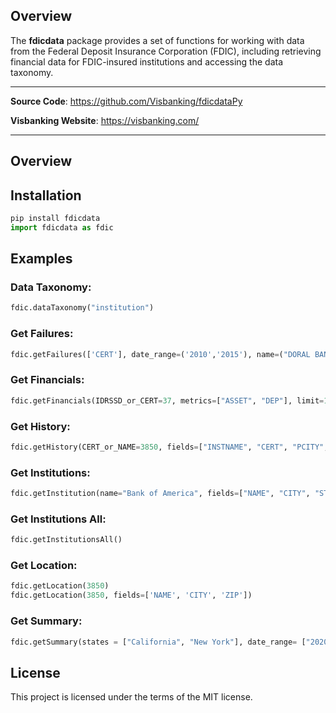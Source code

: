 ## Overview
The **fdicdata** package provides a set of functions for working with data from the Federal Deposit Insurance Corporation (FDIC), including retrieving financial data for FDIC-insured institutions and accessing the data taxonomy.

---

**Source Code**: <a target="_blank" href="https://github.com/Visbanking/fdicdataPy">https://github.com/Visbanking/fdicdataPy</a>

**Visbanking Website**: <a target="_blank" href="https://visbanking.com/">https://visbanking.com/</a>

---

## Overview 

## Installation 
```python
pip install fdicdata
import fdicdata as fdic
```

## Examples 

### Data Taxonomy:
```python
fdic.dataTaxonomy("institution")
```

### Get Failures:
```python
fdic.getFailures(['CERT'], date_range=('2010','2015'), name=("DORAL BANK"))
```

### Get Financials:
```python
fdic.getFinancials(IDRSSD_or_CERT=37, metrics=["ASSET", "DEP"], limit=10, date_range=["2015-01-01", "*"])
```

### Get History:
```python
fdic.getHistory(CERT_or_NAME=3850, fields=["INSTNAME", "CERT", "PCITY", "PSTALP", "PZIP5"], CERT=True, limit=10)
```

### Get Institutions:
```python
fdic.getInstitution(name="Bank of America", fields=["NAME", "CITY", "STATE"], limit=10)
```

### Get Institutions All:
```python
fdic.getInstitutionsAll()
```

### Get Location:
```python
fdic.getLocation(3850)
fdic.getLocation(3850, fields=['NAME', 'CITY', 'ZIP'])
```

### Get Summary:
```python
fdic.getSummary(states = ["California", "New York"], date_range= ["2020", "2021"], fields =  ["DEP", "ASSET"])
```

## License
This project is licensed under the terms of the MIT license.